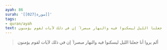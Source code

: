 ```yaml
---
ayah: 86
surah: '[[027|سورة]]'
tags:
- quran/ayah
text: ألم يروا أنا جعلنا الليل ليسكنوا فيه والنهار مبصرا ۚ إن في ذلك لآيات لقوم يؤمنون
---
```

> ألم يروا أنا جعلنا الليل ليسكنوا فيه والنهار مبصرا ۚ إن في ذلك لآيات لقوم يؤمنون

